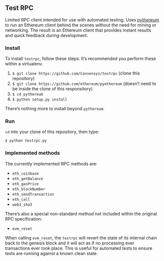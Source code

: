 ## Test RPC

Limited RPC client intended for use with automated testing. Uses [pythereum](https://github.com/ethereum/pyethereum) to run an Ethereum client behind the scenes without the need for mining or networking. The result is an Ethereum client that provides instant results and quick feedback during development.

### Install

To install `testrpc`, follow these steps. It’s recommended you perform these within a virtualenv.

1. `$ git clone https://github.com/Consensys/testrpc` (clone this repository)
2. `$ git clone https://github.com/ethereum/pyethereum` (doesn’t need to be inside the clone of this responsitory)
3. `$ cd pythereum`
4. `$ python setup.py install`

There’s nothing more to install beyond `pythereum`.

### Run

`cd` into your clone of this repository, then type:

```
$ python testrpc.py
```

### Implemented methods

The currently implemented RPC methods are:

* `eth_coinbase`
* `eth_getBalance`
* `eth_gasPrice`
* `eth_blockNumber`
* `eth_sendTransaction`
* `eth_call`
* `web3_sha3`

There’s also a special non-standard method not included within the original RPC specification:

* `evm_reset`

When calling `evm_reset`, the `testrpc` will revert the state of its internal chain back to the genesis block and it will act as if no processing ever transactions ever took place. This is useful for automated tests to ensure tests are running against a known clean state.